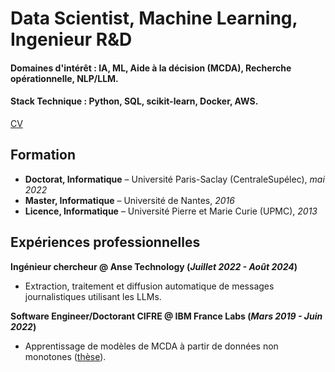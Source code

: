 # Data Scientist, Machine Learning, Ingenieur R&D

#### Domaines d'intérêt : IA, ML, Aide à la décision (MCDA), Recherche opérationnelle, NLP/LLM.
#### Stack Technique : Python, SQL, scikit-learn, Docker, AWS.

[CV](docs/cv.pdf)

## Formation

- **Doctorat, Informatique** – Université Paris-Saclay (CentraleSupélec), *mai 2022*  
- **Master, Informatique** – Université de Nantes, *2016*  
- **Licence, Informatique** – Université Pierre et Marie Curie (UPMC), *2013*

## Expériences professionnelles
**Ingénieur chercheur @ Anse Technology (_Juillet 2022 - Août 2024_)**
- Extraction, traitement et diffusion automatique de messages journalistiques utilisant les LLMs.

**Software Engineer/Doctorant CIFRE @ IBM France Labs (_Mars 2019 - Juin 2022_)**
- Apprentissage de modèles de MCDA à partir de données non monotones ([thèse](https://theses.hal.science/tel-03717431)).


